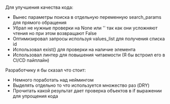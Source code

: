 Для улучшения качества кода:
* Вынес параметры поиска в отдельную переменную search_params для прямого обращения
* Убрал не нужные проверки на None или '' так как они усложняют чтения но при этом возвращают False
* Оптимизировал запросы используя values_list для получения списка id
* Использовал exist() для проверки на наличие элемента
* Использовал линтер для повышения читаемости (Я бы встроил его в CI/CD пайплайн)

Разработчику я бы сказал что стоит:
* Немного поработать над неймингом
* Выделять отдельно то что используется множество раз (DRY)
* Прочитать какой результат дает проверка объектов в if выражении для упрощения кода